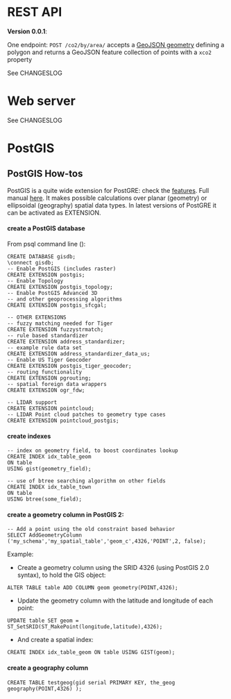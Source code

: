 # REST API
**Version 0.0.1**:

One endpoint:
`POST /co2/by/area/` accepts a [GeoJSON geometry](http://geojson.org/) defining a polygon and returns a GeoJSON feature collection of points with a `xco2` property 

See CHANGESLOG

# Web server
See CHANGESLOG

# PostGIS
## PostGIS How-tos
PostGIS is a quite wide extension for PostGRE: check the [features](http://www.postgis.us/downloads/postgis21_cheatsheet.html).
Full manual [here](http://postgis.net/docs/manual-dev).
It makes possible calculations over planar (geometry) or ellipsoidal (geography) spatial data types. In latest versions of PostGRE it can be activated as EXTENSION.

#### create a PostGIS database
From psql command line ():
```
CREATE DATABASE gisdb;
\connect gisdb;
-- Enable PostGIS (includes raster)
CREATE EXTENSION postgis;
-- Enable Topology
CREATE EXTENSION postgis_topology;
-- Enable PostGIS Advanced 3D 
-- and other geoprocessing algorithms
CREATE EXTENSION postgis_sfcgal;

-- OTHER EXTENSIONS
-- fuzzy matching needed for Tiger
CREATE EXTENSION fuzzystrmatch;
-- rule based standardizer
CREATE EXTENSION address_standardizer;
-- example rule data set
CREATE EXTENSION address_standardizer_data_us;
-- Enable US Tiger Geocoder
CREATE EXTENSION postgis_tiger_geocoder;
-- routing functionality
CREATE EXTENSION pgrouting;
-- spatial foreign data wrappers
CREATE EXTENSION ogr_fdw;

-- LIDAR support
CREATE EXTENSION pointcloud;
-- LIDAR Point cloud patches to geometry type cases
CREATE EXTENSION pointcloud_postgis;
```

#### create indexes
```
-- index on geometry field, to boost coordinates lookup
CREATE INDEX idx_table_geom
ON table
USING gist(geometry_field);

-- use of btree searching algorithm on other fields
CREATE INDEX idx_table_town
ON table
USING btree(some_field);
```

#### create a geometry column in PostGIS 2:
```
-- Add a point using the old constraint based behavior
SELECT AddGeometryColumn ('my_schema','my_spatial_table','geom_c',4326,'POINT',2, false);
```
Example: 

* Create a geometry column using the SRID 4326 (using PostGIS 2.0 syntax), to hold the GIS object:
```
ALTER TABLE table ADD COLUMN geom geometry(POINT,4326);
```
* Update the geometry column with the latitude and longitude of each point:
```
UPDATE table SET geom = ST_SetSRID(ST_MakePoint(longitude,latitude),4326);
```
* And create a spatial index:
```
CREATE INDEX idx_table_geom ON table USING GIST(geom);
```

#### create a geography column
```
CREATE TABLE testgeog(gid serial PRIMARY KEY, the_geog geography(POINT,4326) );
```